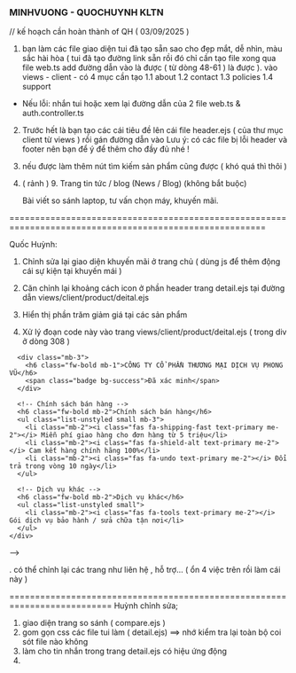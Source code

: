 ### MINHVUONG - QUOCHUYNH KLTN

// kế hoạch cần hoàn thành of QH ( 03/09/2025 )

1. bạn làm các file giao diện tui đã tạo sẵn sao cho đẹp mắt, dễ nhìn, màu sắc hài hòa 
( tui đã tạo đường link sẵn rồi đó chỉ cần tạo file xong qua file web.ts add đường dẫn vào là được ( từ dòng 48-61 ) là được ).
vào views - client - có 4 mục cần tạo 
1.1 about
1.2 contact
1.3 policies
1.4 support

* Nếu lỗi: nhắn tui hoặc xem lại đường dẫn của 2 file web.ts & auth.controller.ts 

2. Trước hết là bạn tạo các cái tiêu đề lên cái file header.ejs ( của thư mục client từ views ) rồi gán đường dẫn vào 
Lưu ý: có các file bị lỗi header và footer nên bạn để ý để thêm cho đầy đủ nhé ! 

3. nếu được làm thêm nút tìm kiếm sản phẩm cũng được ( khó quá thì thôi )

4. ( rảnh ) 9.	Trang tin tức / blog (News / Blog) (không bắt buộc)

	Bài viết so sánh laptop, tư vấn chọn máy, khuyến mãi.


========================================================================================================

Quốc Huỳnh:
1. Chỉnh sửa lại giao diện khuyến mãi ở trang chủ ( dùng js để thêm động cái sự kiện tại khuyến mái )

2. Căn chỉnh lại khoảng cách icon ở phần header trang detail.ejs tại đường dẫn views/client/product/deital.ejs

3. Hiển thị phần trăm giảm giá tại các sản phẩm 

4. Xử lý đoạn code này vào trang  views/client/product/deital.ejs ( trong div ở dòng 308 )
<!-- Cột 3: Chính sách & Dịch vụ -->
<!-- <div class="col-lg-4">
  <div class="card shadow-sm border-0 rounded-3">
    <div class="card-body">
      <!-- Thông tin công ty -->
      <div class="mb-3">
        <h6 class="fw-bold mb-1">CÔNG TY CỔ PHẦN THƯƠNG MẠI DỊCH VỤ PHONG VŨ</h6>
        <span class="badge bg-success">Đã xác minh</span>
      </div>

      <!-- Chính sách bán hàng -->
      <h6 class="fw-bold mb-2">Chính sách bán hàng</h6>
      <ul class="list-unstyled small mb-3">
        <li class="mb-2"><i class="fas fa-shipping-fast text-primary me-2"></i> Miễn phí giao hàng cho đơn hàng từ 5 triệu</li>
        <li class="mb-2"><i class="fas fa-shield-alt text-primary me-2"></i> Cam kết hàng chính hãng 100%</li>
        <li class="mb-2"><i class="fas fa-undo text-primary me-2"></i> Đổi trả trong vòng 10 ngày</li>
      </ul>

      <!-- Dịch vụ khác -->
      <h6 class="fw-bold mb-2">Dịch vụ khác</h6>
      <ul class="list-unstyled small">
        <li class="mb-2"><i class="fas fa-tools text-primary me-2"></i> Gói dịch vụ bảo hành / sửa chữa tận nơi</li>
      </ul>
    </div>
  </div>
</div> -->

. có thể chỉnh lại các trang như liên hệ , hỗ trợ... ( ổn 4 việc trên rồi làm cái này )

==========================================================================
Huỳnh chỉnh sửa;
1. giao diện trang so sánh ( compare.ejs )
2. gom gọn css các file tui làm ( detail.ejs) ==> nhớ kiểm tra lại toàn bộ coi sót file nào không
3. làm cho tin nhắn trong trang detail.ejs có hiệu ứng động 
4.